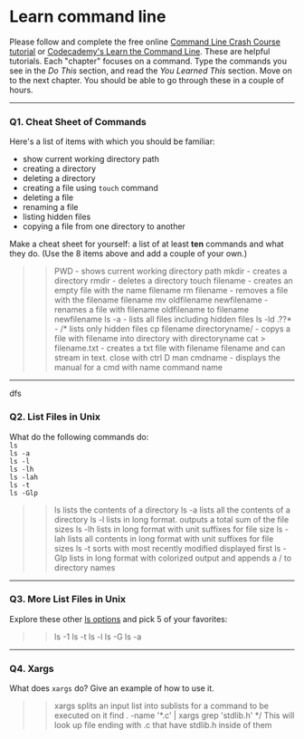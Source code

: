 # Learn command line

Please follow and complete the free online [Command Line Crash Course
tutorial](https://web.archive.org/web/20160708171659/http://cli.learncodethehardway.org/book/) or [Codecademy's Learn the Command Line](https://www.codecademy.com/learn/learn-the-command-line). These are helpful tutorials. Each "chapter" focuses on a command. Type the commands you see in the _Do This_ section, and read the _You Learned This_ section. Move on to the next chapter. You should be able to go through these in a couple of hours.

---

### Q1.  Cheat Sheet of Commands  

Here's a list of items with which you should be familiar:  
* show current working directory path
* creating a directory
* deleting a directory
* creating a file using `touch` command
* deleting a file
* renaming a file
* listing hidden files
* copying a file from one directory to another

Make a cheat sheet for yourself: a list of at least **ten** commands and what they do.  (Use the 8 items above and add a couple of your own.)  

> > PWD - shows current working directory path
mkdir - creates a directory
rmdir - deletes a directory
touch filename - creates an empty file with the name filename
rm filename - removes a file with the filename filename
mv oldfilename newfilename - renames a file with filename oldfilename to filename newfilename
ls -a - lists all files including hidden files
ls -ld .??* -     /* lists only hidden files
cp filename directoryname/ - copys a file with filename into directory with directoryname
cat > filename.txt - creates a txt file with filename filename and can stream in text. close with ctrl D
man cmdname - displays the manual for a cmd with name command name
---
dfs
### Q2.  List Files in Unix   

What do the following commands do:  
`ls`  
`ls -a`  
`ls -l`  
`ls -lh`  
`ls -lah`  
`ls -t`  
`ls -Glp`  

> > ls lists the contents of a directory
ls -a lists all the contents of a directory
ls -l lists in long format. outputs a total sum of the file sizes
ls -lh lists in long format with unit suffixes for file size
ls -lah lists all contents in long format with unit suffixes for file sizes
ls -t sorts with most recently modified displayed first
ls -Glp lists in long format with colorized output and appends a / to directory names
---

### Q3.  More List Files in Unix  

Explore these other [ls options](http://www.techonthenet.com/unix/basic/ls.php) and pick 5 of your favorites:

> > ls -1
ls -t
ls -l
ls -G
ls -a
---

### Q4.  Xargs   

What does `xargs` do? Give an example of how to use it.

> > xargs splits an input list into sublists for a command to be executed on it
find . -name '*.c' | xargs grep 'stdlib.h'
*/ This will look up file ending with .c that have stdlib.h inside of them

 

